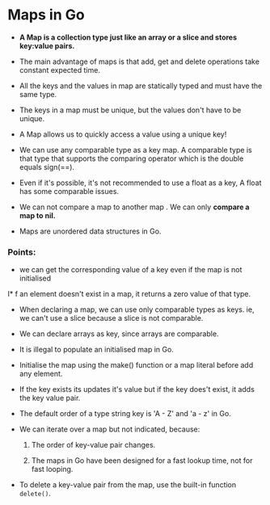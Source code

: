 # Maps in Go

* **A Map is a collection type just like an array or a slice and stores key:value pairs.**

* The main advantage of maps is that add, get and delete operations take constant expected time.

* All the keys and the values in map are statically typed and must have the same type.

* The keys in a map must be unique, but the values don't have to be unique.

* A Map allows us to quickly access a value using a unique key!

* We can use any comparable type as a key map. A comparable type is that type that supports the comparing operator which is the double equals sign(==).

* Even if it's possible, it's not recommended to use a float as a key, A float has some comparable issues.

* We can not compare a map to another map . We can only **compare a map to nil.**

* Maps are unordered data structures in Go.

### Points:

* we can get the corresponding value of a key even if the map is not initialised

I* f an element doesn't exist in a map, it returns a zero value of that type.

* When declaring a map, we can use only comparable types as keys. ie, we can't use a slice because a slice is not comparable.

* We can declare arrays as key, since arrays are comparable.

* It is illegal to populate an initialised map in Go.

* Initialise the map using the make() function or a map literal before add any element.

* If the key exists its updates it's value but if the key does't exist, it adds the key value pair.

* The default order of a type string key is 'A - Z' and 'a - z' in Go.

* We can iterate over a map but not indicated, because:

   1. The order of key-value pair changes.

   2. The maps in Go have been designed for a fast lookup time, not for fast looping.

* To delete a key-value pair from the map, use the built-in function `delete()`.